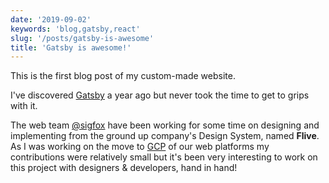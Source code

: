 ```yaml
---
date: '2019-09-02'
keywords: 'blog,gatsby,react'
slug: '/posts/gatsby-is-awesome'
title: 'Gatsby is awesome!'
---
```


This is the first blog post of my custom-made website.

I've discovered [Gatsby](https://www.gatsbyjs.org) a year ago but never took the time to get to grips with it.

The web team [@sigfox](https://www.npmjs.com/org/sigfox) have been working for some time on designing and implementing from the ground up company's Design System, named **Flive**. As I was working on the move to [GCP](https://cloud.google.com) of our web platforms my contributions were relatively small but it's been very interesting to work on this project with designers & developers, hand in hand!
